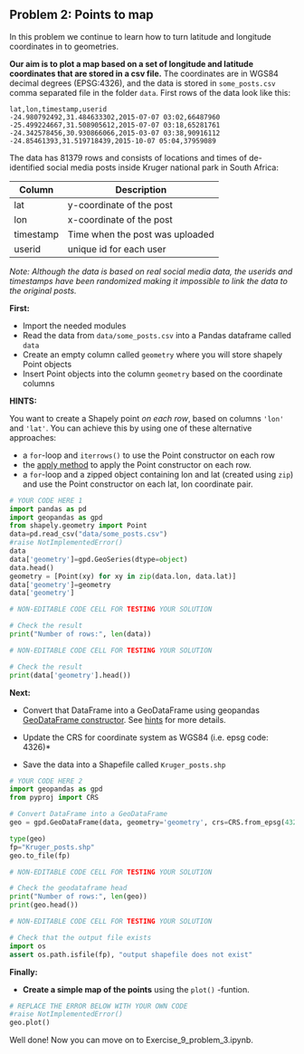## Problem 2: Points to map
 
In this problem we continue to learn how to turn latitude and longitude coordinates in to geometries.

**Our aim is to plot a map based on a set of longitude and latitude coordinates that are stored in a csv file.** 
The coordinates are in WGS84 decimal degrees (EPSG:4326), and the data is stored in `some_posts.csv` comma separated file in the folder `data`. First rows of the data look like this:
 
```
lat,lon,timestamp,userid
-24.980792492,31.484633302,2015-07-07 03:02,66487960
-25.499224667,31.508905612,2015-07-07 03:18,65281761
-24.342578456,30.930866066,2015-03-07 03:38,90916112
-24.85461393,31.519718439,2015-10-07 05:04,37959089
```

The data has 81379 rows and consists of locations and times of de-identified social media posts inside Kruger national park in South Africa:

| Column | Description |
|--------|-------------|
| lat | y-coordinate of the post |
| lon | x-coordinate of the post |
| timestamp | Time when the post was uploaded |
| userid | unique id for each user|

*Note: Although the data is based on real social media data, the userids and timestamps have been randomized making it impossible to link the data to the original posts.*

**First:**

- Import the needed modules
- Read the data from `data/some_posts.csv` into a Pandas dataframe called `data`
- Create an empty column called `geometry` where you will store shapely Point objects
- Insert Point objects into the column `geometry` based on the coordinate columns 

**HINTS:**

You want to create a Shapely point *on each row*, based on columns `'lon'` and `'lat'`. You can achieve this by using one of these alternative approaches:

- a `for`-loop and `iterrows()` to use the Point constructor on each row
- the [apply method](https://pandas.pydata.org/pandas-docs/stable/reference/api/pandas.DataFrame.apply.html) to apply the  Point constructor on each row. 
- a `for`-loop and a zipped object containing lon and lat (created using `zip`) and use the Point constructor on each lat, lon coordinate pair.







```python
# YOUR CODE HERE 1
import pandas as pd
import geopandas as gpd
from shapely.geometry import Point
data=pd.read_csv("data/some_posts.csv")
#raise NotImplementedError()
data
data['geometry']=gpd.GeoSeries(dtype=object)
data.head()
geometry = [Point(xy) for xy in zip(data.lon, data.lat)]
data['geometry']=geometry
data['geometry']
```


```python
# NON-EDITABLE CODE CELL FOR TESTING YOUR SOLUTION

# Check the result
print("Number of rows:", len(data))
```


```python
# NON-EDITABLE CODE CELL FOR TESTING YOUR SOLUTION

# Check the result
print(data['geometry'].head())
```

**Next:**
- Convert that DataFrame into a GeoDataFrame using geopandas [GeoDataFrame constructor](https://geopandas.org/reference/geopandas.GeoDataFrame.html). See [hints](https://autogis-site.readthedocs.io/en/latest/lessons/L2/exercise-2.html#hints) for more details. 

- Update the CRS for coordinate system as WGS84 (i.e. epsg code: 4326)*

- Save the data into a Shapefile called `Kruger_posts.shp`




```python
# YOUR CODE HERE 2
import geopandas as gpd
from pyproj import CRS

# Convert DataFrame into a GeoDataFrame
geo = gpd.GeoDataFrame(data, geometry='geometry', crs=CRS.from_epsg(4326).to_wkt())

type(geo)
fp="Kruger_posts.shp"
geo.to_file(fp)
```


```python
# NON-EDITABLE CODE CELL FOR TESTING YOUR SOLUTION

# Check the geodataframe head
print("Number of rows:", len(geo))
print(geo.head())
```


```python
# NON-EDITABLE CODE CELL FOR TESTING YOUR SOLUTION

# Check that the output file exists
import os
assert os.path.isfile(fp), "output shapefile does not exist"
```

**Finally:** 
- **Create a simple map of the points** using the `plot()` -funtion. 


```python
# REPLACE THE ERROR BELOW WITH YOUR OWN CODE
#raise NotImplementedError()
geo.plot()
```



Well done! Now you can move on to Exercise_9_problem_3.ipynb.
